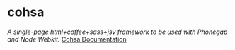 cohsa
=====

<i> A single-page html+coffee+sass+jsv framework to be used with Phonegap and Node Webkit. </i>
<a href="http://www.evrm.com.br/libraries/cohsa"> Cohsa Documentation </a>